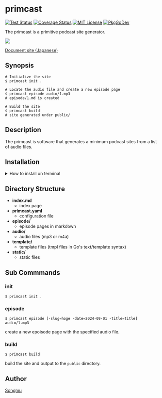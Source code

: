 primcast
=======

[![Test Status](https://github.com/Songmu/primcast/workflows/test/badge.svg?branch=main)][actions]
[![Coverage Status](https://codecov.io/gh/Songmu/primcast/branch/main/graph/badge.svg)][codecov]
[![MIT License](https://img.shields.io/github/license/Songmu/primcast)][license]
[![PkgGoDev](https://pkg.go.dev/badge/github.com/Songmu/primcast)][PkgGoDev]

[actions]: https://github.com/Songmu/primcast/actions?workflow=test
[codecov]: https://codecov.io/gh/Songmu/primcast
[license]: https://github.com/Songmu/primcast/blob/main/LICENSE
[PkgGoDev]: https://pkg.go.dev/github.com/Songmu/primcast

The primcast is a primitive podcast site generator.

![](docs/static/images/artwork.jpg)

[Document site (Japanese)](https://junkyard.song.mu/primcast/)

## Synopsis

```console
# Initialize the site
$ primcast init .

# Locate the audio file and create a new episode page
$ primcast episode audio/1.mp3
# episode/1.md is created

# Build the site
$ primcast build
# site generated under public/
```

## Description

The primcast is software that generates a minimum podcast sites from a list of audio files.

## Installation

<details>
<summary>How to install on terminal</summary>

```console
# Install the latest version. (Install it into ./bin/ by default).
% curl -sfL https://raw.githubusercontent.com/Songmu/primcast/main/install.sh | sh -s

# Specify installation directory ($(go env GOPATH)/bin/) and version.
% curl -sfL https://raw.githubusercontent.com/Songmu/primcast/main/install.sh | sh -s -- -b $(go env GOPATH)/bin [vX.Y.Z]

# In alpine linux (as it does not come with curl by default)
% wget -O - -q https://raw.githubusercontent.com/Songmu/primcast/main/install.sh | sh -s [vX.Y.Z]

# go install
% go install github.com/Songmu/primcast/cmd/primcast@latest
```
</details>

## Directory Structure

- **index.md**
    - index page
- **primcast.yaml**
    - configuration file
- **episode/**
    - episode pages in markdown
- **audio/**
    - audio files (mp3 or m4a)
- **template/**
    - template files (tmpl files in Go's text/template syntax)
- **static/**
    - static files

## Sub Commmands

### init

```console
$ primcast init .
```

### episode

```
$ primcast episode [-slug=hoge -date=2024-09-01 -title=title] audio/1.mp3
```

create a new epoisode page with the specified audio file.

### build

```
$ primcast build
```

build the site and output to the `public` directory.

## Author

[Songmu](https://github.com/Songmu)
